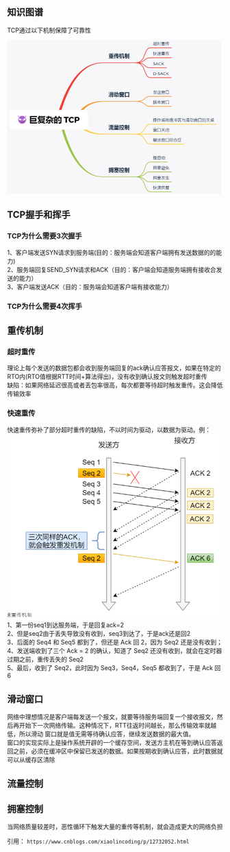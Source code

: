 
## 知识图谱
TCP通过以下机制保障了可靠性  

![img.png](img.png)

## TCP握手和挥手

### TCP为什么需要3次握手  
1、客户端发送SYN请求到服务端(目的：服务端会知道客户端拥有发送数据的的能力)  
2、服务端回复SEND_SYN请求和ACK（目的：客户端会知道服务端拥有接收合发送的能力）  
3、客户端发送ACK（目的：服务端会知道客户端有接收能力）  

### TCP为什么需要4次挥手



## 重传机制

### 超时重传  
理论上每个发送的数据包都会收到服务端回复的ack确认应答报文，如果在特定的RTO内(RTO值根据RTT时间+算法得出)，没有收到确认报文则触发超时重传  
缺陷：如果网络延迟很高或者丢包率很高，每次都要等待超时触发重传。这会降低传输效率
### 快速重传  
快速重传弥补了部分超时重传的缺陷，不以时间为驱动，以数据为驱动。例：  
![img_1.png](img_1.png)
1、第一份seq1到达服务端，于是回复ack=2  
2、但是seq2由于丢失导致没有收到，seq3到达了，于是ack还是回2  
3、后面的 Seq4 和 Seq5 都到了，但还是 Ack 回 2，因为 Seq2 还是没有收到；  
4、发送端收到了三个 Ack = 2 的确认，知道了 Seq2 还没有收到，就会在定时器过期之前，重传丢失的 Seq2  
5、最后，收到了 Seq2，此时因为 Seq3，Seq4，Seq5 都收到了，于是 Ack 回 6   


## 滑动窗口  
网络中理想情况是客户端每发送一个报文，就要等待服务端回复一个接收报文，然后再开始下一次网络传输。这种情况下，RTT往返时间越长，那么传输效率就越低，所以滑动
窗口就是值无需等待确认应答，继续发送数据的最大值。  
窗口的实现实际上是操作系统开辟的一个缓存空间，发送方主机在等到确认应答返回之前，必须在缓冲区中保留已发送的数据。如果按期收到确认应答，此时数据就可以从缓存区清除

## 流量控制

## 拥塞控制  
当网络质量较差时，恶性循环下触发大量的重传等机制，就会造成更大的网络负担  







引用： `https://www.cnblogs.com/xiaolincoding/p/12732052.html`